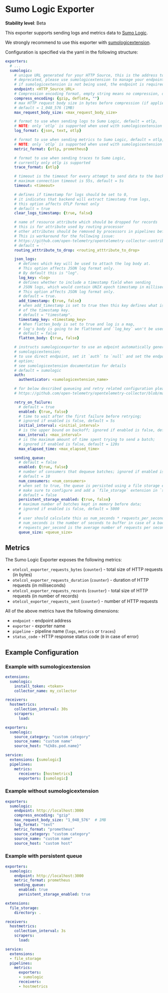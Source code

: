 # Sumo Logic Exporter

**Stability level**: Beta

This exporter supports sending logs and metrics data to [Sumo Logic](https://www.sumologic.com/).

We strongly recommend to use this exporter with [sumologicextension](../../extension/sumologicextension/README.md).

Configuration is specified via the yaml in the following structure:

```yaml
exporters:
  # ...
  sumologic:
    # unique URL generated for your HTTP Source, this is the address to send data to
    # deprecated, please use sumologicextension to manage your endpoints
    # if sumologicextension is not being used, the endpoint is required
    endpoint: <HTTP_Source_URL>
    # Compression encoding format, empty string means no compression, default = gzip
    compress_encoding: {gzip, deflate, ""}
    # max HTTP request body size in bytes before compression (if applied),
    # default = 1_048_576 (1MB)
    max_request_body_size: <max_request_body_size>

    # format to use when sending logs to Sumo Logic, default = otlp,
    # NOTE: only `otlp` is supported when used with sumologicextension
    log_format: {json, text, otlp}

    # format to use when sending metrics to Sumo Logic, default = otlp,
    # NOTE: only `otlp` is supported when used with sumologicextension
    metric_format: {otlp, prometheus}

    # format to use when sending traces to Sumo Logic,
    # currently only otlp is supported
    trace_format: {otlp}

    # timeout is the timeout for every attempt to send data to the backend,
    # maximum connection timeout is 55s, default = 5s
    timeout: <timeout>

    # defines if timestamp for logs should be set to 0,
    # it indicates that backend will extract timestamp from logs,
    # this option affects OTLP format only
    # default = true
    clear_logs_timestamp: {true, false}

    # name of resource attribute which should be dropped for records
    # this is for attribute used by routing processor
    # other attributes should be removed by processors in pipelines before
    # This is workaround for the following issue:
    # https://github.com/open-telemetry/opentelemetry-collector-contrib/issues/7407
    # default = ``
    routing_atttribute_to_drop: <routing_atttribute_to_drop>

    json_logs:
      # defines which key will be used to attach the log body at.
      # This option affects JSON log format only.
      # By default this is "log".
      log_key: <log>
      # defines whether to include a timestamp field when sending
      # JSON logs, which would contain UNIX epoch timestamp in milliseconds.
      # This option affects JSON log format only.
      # default = true.
      add_timestamp: {true, false}
      # when add_timestamp is set to true then this key defines what is the name
      # of the timestamp key.
      # default = "timestamp".
      timestamp_key: <timestamp_key>
      # When flatten_body is set to true and log is a map,
      # log's body is going to be flattened and `log_key` won't be used
      # default = false
      flatten_body: {true, false}

    # instructs sumologicexporter to use an edpoint automatically generated by
    # sumologicextension;
    # to use direct endpoint, set it `auth` to `null` and set the endpoint configuration
    # option;
    # see sumologicextension documentation for details
    # default = sumologic
    auth:
      authenticator: <sumologicextension_name>

    # for below described queueing and retry related configuration please refer to:
    # https://github.com/open-telemetry/opentelemetry-collector/blob/main/exporter/exporterhelper/README.md#configuration

    retry_on_failure:
      # default = true
      enabled: {true, false}
      # time to wait after the first failure before retrying;
      # ignored if enabled is false, default = 5s
      initial_interval: <initial_interval>
      # is the upper bound on backoff; ignored if enabled is false, default = 30s
      max_interval: <max_interval>
      # is the maximum amount of time spent trying to send a batch;
      # ignored if enabled is false, default = 120s
      max_elapsed_time: <max_elapsed_time>

    sending_queue:
      # default = false
      enabled: {true, false}
      # number of consumers that dequeue batches; ignored if enabled is false,
      # default = 10
      num_consumers: <num_consumers>
      # when set to true, the queue is persisted using a file storage extension.
      # make sure to configure and add a `file_storage` extension in `service.extensions`.
      # default = false
      persistent_storage_enabled: {true, false}
      # maximum number of batches kept in memory before data;
      # ignored if enabled is false, default = 5000
      #
      # user should calculate this as num_seconds * requests_per_second where:
      # num_seconds is the number of seconds to buffer in case of a backend outage,
      # requests_per_second is the average number of requests per seconds.
      queue_size: <queue_size>
```

[sumologicextension]: ./../../extension/sumologicextension

## Metrics

The Sumo Logic Exporter exposes the following metrics:

- `otelcol_exporter_requests_bytes` (`counter`) - total size of HTTP requests (in bytes)
- `otelcol_exporter_requests_duration` (`counter`) - duration of HTTP requests (in milliseconds)
- `otelcol_exporter_requests_records` (`counter`) - total size of HTTP requests (in number of records)
- `otelcol_exporter_requests_sent` (`counter`) - number of HTTP requests

All of the above metrics have the following dimensions:

- `endpoint` - endpoint address
- `exporter` - exporter name
- `pipeline` - pipeline name (`logs`, `metrics` or `traces`)
- `status_code` - HTTP response status code (`0` in case of error)

## Example Configuration

### Example with sumologicextension

```yaml
extensions:
  sumologic:
    install_token: <token>
    collector_name: my_collector

receivers:
  hostmetrics:
    collection_interval: 30s
    scrapers:
      load:

exporters:
  sumologic:
    source_category: "custom category"
    source_name: "custom name"
    source_host: "%{k8s.pod.name}"

service:
  extensions: [sumologic]
  pipelines:
    metrics:
      receivers: [hostmetrics]
      exporters: [sumologic]
```

### Example without sumologicextension

```yaml
exporters:
  sumologic:
    endpoint: http://localhost:3000
    compress_encoding: "gzip"
    max_request_body_size: "1_048_576"  # 1MB
    log_format: "text"
    metric_format: "prometheus"
    source_category: "custom category"
    source_name: "custom name"
    source_host: "custom host"
```

### Example with persistent queue

```yaml
exporters:
  sumologic:
    endpoint: http://localhost:3000
    metric_format: prometheus
    sending_queue:
      enabled: true
      persistent_storage_enabled: true

extensions:
  file_storage:
    directory: .

receivers:
  hostmetrics:
    collection_interval: 3s
    scrapers:
      load:

service:
  extensions:
  - file_storage
  pipelines:
    metrics:
      exporters:
      - sumologic
      receivers:
      - hostmetrics
```
